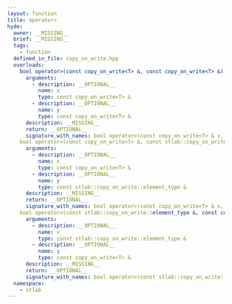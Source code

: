 ```yaml
---
layout: function
title: operator>
hyde:
  owner: __MISSING__
  brief: __MISSING__
  tags:
    - function
  defined_in_file: copy_on_write.hpp
  overloads:
    bool operator>(const copy_on_write<T> &, const copy_on_write<T> &):
      arguments:
        - description: __OPTIONAL__
          name: x
          type: const copy_on_write<T> &
        - description: __OPTIONAL__
          name: y
          type: const copy_on_write<T> &
      description: __MISSING__
      return: __OPTIONAL__
      signature_with_names: bool operator>(const copy_on_write<T> & x, const copy_on_write<T> & y)
    bool operator>(const copy_on_write<T> &, const stlab::copy_on_write::element_type &):
      arguments:
        - description: __OPTIONAL__
          name: x
          type: const copy_on_write<T> &
        - description: __OPTIONAL__
          name: y
          type: const stlab::copy_on_write::element_type &
      description: __MISSING__
      return: __OPTIONAL__
      signature_with_names: bool operator>(const copy_on_write<T> & x, const stlab::copy_on_write::element_type & y)
    bool operator>(const stlab::copy_on_write::element_type &, const copy_on_write<T> &):
      arguments:
        - description: __OPTIONAL__
          name: x
          type: const stlab::copy_on_write::element_type &
        - description: __OPTIONAL__
          name: y
          type: const copy_on_write<T> &
      description: __MISSING__
      return: __OPTIONAL__
      signature_with_names: bool operator>(const stlab::copy_on_write::element_type & x, const copy_on_write<T> & y)
  namespace:
    - stlab
---
```

